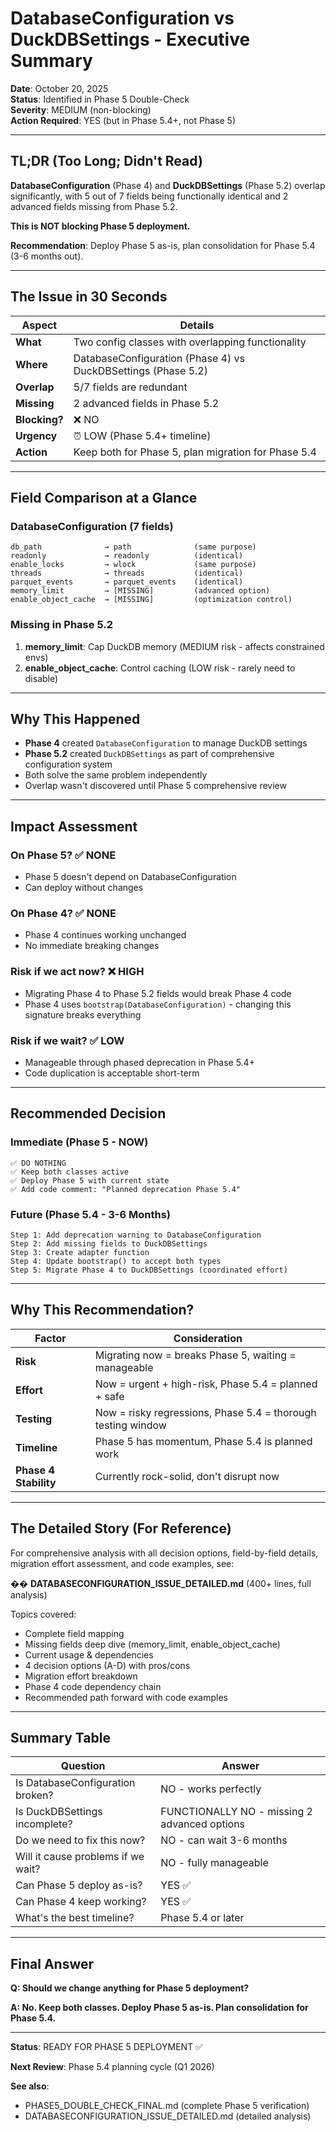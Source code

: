 # DatabaseConfiguration vs DuckDBSettings - Executive Summary

**Date**: October 20, 2025  
**Status**: Identified in Phase 5 Double-Check  
**Severity**: MEDIUM (non-blocking)  
**Action Required**: YES (but in Phase 5.4+, not Phase 5)

---

## TL;DR (Too Long; Didn't Read)

**DatabaseConfiguration** (Phase 4) and **DuckDBSettings** (Phase 5.2) overlap significantly, with 5 out of 7 fields being functionally identical and 2 advanced fields missing from Phase 5.2.

**This is NOT blocking Phase 5 deployment.** 

**Recommendation**: Deploy Phase 5 as-is, plan consolidation for Phase 5.4 (3-6 months out).

---

## The Issue in 30 Seconds

| Aspect | Details |
|--------|---------|
| **What** | Two config classes with overlapping functionality |
| **Where** | DatabaseConfiguration (Phase 4) vs DuckDBSettings (Phase 5.2) |
| **Overlap** | 5/7 fields are redundant |
| **Missing** | 2 advanced fields in Phase 5.2 |
| **Blocking?** | ❌ NO |
| **Urgency** | ⏰ LOW (Phase 5.4+ timeline) |
| **Action** | Keep both for Phase 5, plan migration for Phase 5.4 |

---

## Field Comparison at a Glance

### DatabaseConfiguration (7 fields)
```
db_path              → path              (same purpose)
readonly             → readonly          (identical)
enable_locks         → wlock             (same purpose)
threads              → threads           (identical)
parquet_events       → parquet_events    (identical)
memory_limit         → [MISSING]         (advanced option)
enable_object_cache  → [MISSING]         (optimization control)
```

### Missing in Phase 5.2
1. **memory_limit**: Cap DuckDB memory (MEDIUM risk - affects constrained envs)
2. **enable_object_cache**: Control caching (LOW risk - rarely need to disable)

---

## Why This Happened

- **Phase 4** created `DatabaseConfiguration` to manage DuckDB settings
- **Phase 5.2** created `DuckDBSettings` as part of comprehensive configuration system
- Both solve the same problem independently
- Overlap wasn't discovered until Phase 5 comprehensive review

---

## Impact Assessment

### On Phase 5? ✅ NONE
- Phase 5 doesn't depend on DatabaseConfiguration
- Can deploy without changes

### On Phase 4? ✅ NONE
- Phase 4 continues working unchanged
- No immediate breaking changes

### Risk if we act now? ❌ HIGH
- Migrating Phase 4 to Phase 5.2 fields would break Phase 4 code
- Phase 4 uses `bootstrap(DatabaseConfiguration)` - changing this signature breaks everything

### Risk if we wait? ✅ LOW
- Manageable through phased deprecation in Phase 5.4+
- Code duplication is acceptable short-term

---

## Recommended Decision

### Immediate (Phase 5 - NOW)
```
✅ DO NOTHING
✅ Keep both classes active
✅ Deploy Phase 5 with current state
✅ Add code comment: "Planned deprecation Phase 5.4"
```

### Future (Phase 5.4 - 3-6 Months)
```
Step 1: Add deprecation warning to DatabaseConfiguration
Step 2: Add missing fields to DuckDBSettings
Step 3: Create adapter function
Step 4: Update bootstrap() to accept both types
Step 5: Migrate Phase 4 to DuckDBSettings (coordinated effort)
```

---

## Why This Recommendation?

| Factor | Consideration |
|--------|---------------|
| **Risk** | Migrating now = breaks Phase 5, waiting = manageable |
| **Effort** | Now = urgent + high-risk, Phase 5.4 = planned + safe |
| **Testing** | Now = risky regressions, Phase 5.4 = thorough testing window |
| **Timeline** | Phase 5 has momentum, Phase 5.4 is planned work |
| **Phase 4 Stability** | Currently rock-solid, don't disrupt now |

---

## The Detailed Story (For Reference)

For comprehensive analysis with all decision options, field-by-field details, migration effort assessment, and code examples, see:

�� **DATABASECONFIGURATION_ISSUE_DETAILED.md** (400+ lines, full analysis)

Topics covered:
- Complete field mapping
- Missing fields deep dive (memory_limit, enable_object_cache)
- Current usage & dependencies
- 4 decision options (A-D) with pros/cons
- Migration effort breakdown
- Phase 4 code dependency chain
- Recommended path forward with code examples

---

## Summary Table

| Question | Answer |
|----------|--------|
| Is DatabaseConfiguration broken? | NO - works perfectly |
| Is DuckDBSettings incomplete? | FUNCTIONALLY NO - missing 2 advanced options |
| Do we need to fix this now? | NO - can wait 3-6 months |
| Will it cause problems if we wait? | NO - fully manageable |
| Can Phase 5 deploy as-is? | YES ✅ |
| Can Phase 4 keep working? | YES ✅ |
| What's the best timeline? | Phase 5.4 or later |

---

## Final Answer

**Q: Should we change anything for Phase 5 deployment?**

**A: No. Keep both classes. Deploy Phase 5 as-is. Plan consolidation for Phase 5.4.**

---

**Status**: READY FOR PHASE 5 DEPLOYMENT ✅

**Next Review**: Phase 5.4 planning cycle (Q1 2026)

**See also**: 
- PHASE5_DOUBLE_CHECK_FINAL.md (complete Phase 5 verification)
- DATABASECONFIGURATION_ISSUE_DETAILED.md (detailed analysis)
